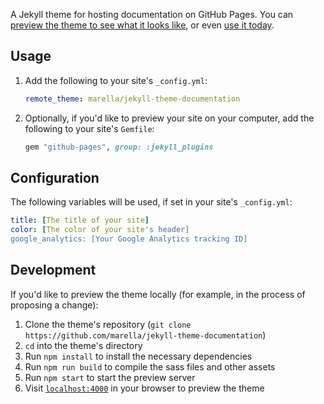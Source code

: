 A Jekyll theme for hosting documentation on GitHub Pages. You can [preview the theme to see what it looks like](https://marella.github.io/jekyll-theme-documentation/), or even [use it today](#usage).


## Usage

1. Add the following to your site's `_config.yml`:

    ```yml
    remote_theme: marella/jekyll-theme-documentation
    ```

1. Optionally, if you'd like to preview your site on your computer, add the following to your site's `Gemfile`:

    ```ruby
    gem "github-pages", group: :jekyll_plugins
    ```


## Configuration

The following variables will be used, if set in your site's `_config.yml`:

```yml
title: [The title of your site]
color: [The color of your site's header]
google_analytics: [Your Google Analytics tracking ID]
```

## Development

If you'd like to preview the theme locally (for example, in the process of proposing a change):

1. Clone the theme's repository (`git clone https://github.com/marella/jekyll-theme-documentation`)
1. `cd` into the theme's directory
1. Run `npm install` to install the necessary dependencies
1. Run `npm run build` to compile the sass files and other assets
1. Run `npm start` to start the preview server
1. Visit [`localhost:4000`](http://localhost:4000) in your browser to preview the theme
